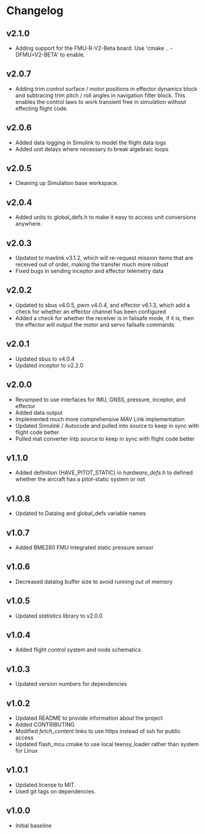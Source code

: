 # Changelog

## v2.1.0
- Adding support for the FMU-R-V2-Beta board. Use 'cmake .. -DFMU=V2-BETA' to enable.

## v2.0.7
- Adding trim control surface / motor positions in effector dynamics block and subtracing trim pitch / roll angles in navigation filter block. This enables the control laws to work transient free in simulation without effecting flight code.

## v2.0.6
- Added data logging in Simulink to model the flight data logs
- Added unit delays where necessary to break algebraic loops

## v2.0.5
- Cleaning up Simulation base workspace.

## v2.0.4
- Added units to global_defs.h to make it easy to access unit conversions anywhere.

## v2.0.3
- Updated to mavlink v3.1.2, which will re-request mission items that are received out of order, making the transfer much more robust
- Fixed bugs in sending inceptor and effector telemetry data

## v2.0.2
- Updated to sbus v4.0.5, pwm v4.0.4, and effector v6.1.3, which add a check for whether an effector channel has been configured
- Added a check for whether the receiver is in failsafe mode, if it is, then the effector will output the motor and servo failsafe commands

## v2.0.1
- Updated sbus to v4.0.4
- Updated inceptor to v2.2.0

## v2.0.0
- Revamped to use interfaces for IMU, GNSS, pressure, inceptor, and effector
- Added data output
- Implemented much more comprehensive MAV Link implementation
- Updated Simulink / Autocode and pulled into source to keep in sync with flight code better
- Pulled mat converter intp source to keep in sync with flight code better

## v1.1.0
- Added definition (HAVE_PITOT_STATIC) in *hardware_defs.h* to defined whether the aircraft has a pitot-static system or not

## v1.0.8
- Updated to Datalog and global_defs variable names

## v1.0.7
- Added BME280 FMU integrated static pressure sensor

## v1.0.6
- Decreased datalog buffer size to avoid running out of memory

## v1.0.5
- Updated *statistics* library to v2.0.0

## v1.0.4
- Added flight control system and node schematics

## v1.0.3
- Updated version numbers for dependencies

## v1.0.2
- Updated README to provide information about the project
- Added CONTRIBUTING
- Modified *fetch_content* links to use https instead of ssh for public access
- Updated flash_mcu.cmake to use local teensy_loader rather than system for Linux

## v1.0.1
- Updated license to MIT.
- Used git tags on dependencies.

## v1.0.0
- Initial baseline
